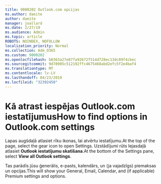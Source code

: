 ```yaml
---
title: 9000202 Outlook.com opcijas
ms.author: daeite
author: daeite
manager: joallard
ms.date: 2/27/19
ms.audience: Admin
ms.topic: article
ROBOTS: NOINDEX, NOFOLLOW
localization_priority: Normal
ms.collection: Adm_O365
ms.custom: 9000202
ms.openlocfilehash: b0363a27e87fa92672f514d728ec13dc89f4cbec
ms.sourcegitcommit: 9d78905c512192ffc4675468abd2efc5f2e4baf4
ms.translationtype: MT
ms.contentlocale: lv-LV
ms.lasthandoff: 04/23/2019
ms.locfileid: "32392450"
---
```

# <a name="how-to-find-options-in-outlookcom-settings"></a><span data-ttu-id="23b2e-102">Kā atrast iespējas Outlook.com iestatījumus</span><span class="sxs-lookup"><span data-stu-id="23b2e-102">How to find options in Outlook.com settings</span></span>

<span data-ttu-id="23b2e-103">Lapas augšdaļā atlasiet rīku ikonas, lai atvērtu iestatījumu.</span><span class="sxs-lookup"><span data-stu-id="23b2e-103">At the top of the page, select the gear icon to open Settings.</span></span> <span data-ttu-id="23b2e-104">Uzstādījumi rūts lejasdaļā atlasiet **Outlook iestatījumu skatīšana**.</span><span class="sxs-lookup"><span data-stu-id="23b2e-104">At the bottom of the Settings pane, select **View all Outlook settings**.</span></span>

<span data-ttu-id="23b2e-105">Tas parādīs jūsu ģenerālis, e-pasts, kalendārs, un (ja vajadzīgs) piemaksas un opcijas.</span><span class="sxs-lookup"><span data-stu-id="23b2e-105">This will show your General, Email, Calendar, and (if applicable) Premium settings and options.</span></span>